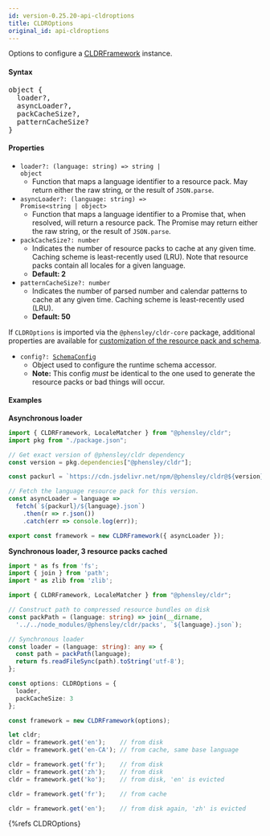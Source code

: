 ```yaml
---
id: version-0.25.20-api-cldroptions
title: CLDROptions
original_id: api-cldroptions
---
```


Options to configure a [CLDRFramework](api-cldrframework.html) instance.

#### Syntax

<pre class="syntax">
object {
  loader?,
  asyncLoader?,
  packCacheSize?,
  patternCacheSize?
}
</pre>

#### Properties
  - <code class="def">loader?: <span>(language: string) => string | object</span></code>
    - Function that maps a language identifier to a resource pack. May return either the raw string, or the result of `JSON.parse`.
  - <code class="def">asyncLoader?: <span>(language: string) => Promise&lt;string | object&gt;</span></code>
    - Function that maps a language identifier to a Promise that, when resolved, will return a resource pack. The Promise may return either the raw string, or the result of `JSON.parse`.
  - <code class="def">packCacheSize?: <span>number</span></code>
    - Indicates the number of resource packs to cache at any given time. Caching scheme is least-recently used (LRU). Note that resource packs contain all locales for a given language.
    - **Default: 2**
  - <code class="def">patternCacheSize?: <span>number</span></code>
    - Indicates the number of parsed number and calendar patterns to cache at any given time. Caching scheme is least-recently used (LRU).
    - **Default: 50**

If `CLDROptions` is imported via the `@phensley/cldr-core` package, additional properties are available for [customization of the resource pack and schema](https://github.com/phensley/cldr-engine-customization-example).

 - <code class="def">config?: <span>[SchemaConfig](api-schemaconfig.html)</span></code>
   - Object used to configure the runtime schema accessor.
   - **Note:** This config *must* be identical to the one used to generate the resource packs or bad things will occur.

#### Examples

**Asynchronous loader**

```javascript
import { CLDRFramework, LocaleMatcher } from "@phensley/cldr";
import pkg from "./package.json";

// Get exact version of @phensley/cldr dependency
const version = pkg.dependencies["@phensley/cldr"];

const packurl = `https://cdn.jsdelivr.net/npm/@phensley/cldr@${version}/packs`;

// Fetch the language resource pack for this version.
const asyncLoader = language =>
  fetch(`${packurl}/${language}.json`)
    .then(r => r.json())
    .catch(err => console.log(err));

export const framework = new CLDRFramework({ asyncLoader });
```

**Synchronous loader, 3 resource packs cached**

```typescript
import * as fs from 'fs';
import { join } from 'path';
import * as zlib from 'zlib';

import { CLDRFramework, LocaleMatcher } from "@phensley/cldr";

// Construct path to compressed resource bundles on disk
const packPath = (language: string) => join(__dirname,
  '../../node_modules/@phensley/cldr/packs', `${language}.json`);

// Synchronous loader
const loader = (language: string): any => {
  const path = packPath(language);
  return fs.readFileSync(path).toString('utf-8');
};

const options: CLDROptions = {
  loader,
  packCacheSize: 3
};

const framework = new CLDRFramework(options);

let cldr;
cldr = framework.get('en');    // from disk
cldr = framework.get('en-CA'); // from cache, same base language

cldr = framework.get('fr');    // from disk
cldr = framework.get('zh');    // from disk
cldr = framework.get('ko');    // from disk, 'en' is evicted

cldr = framework.get('fr');    // from cache

cldr = framework.get('en');    // from disk again, 'zh' is evicted
```


{%refs CLDROptions}